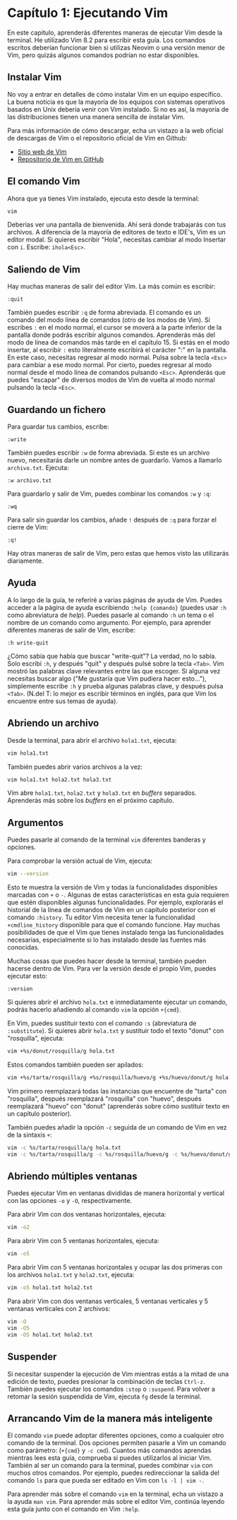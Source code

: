 # Capítulo 1: Ejecutando Vim

En este capítulo, aprenderás diferentes maneras de ejecutar Vim desde la terminal. He utilizado Vim 8.2 para escribir esta guía. Los comandos escritos deberían funcionar bien si utilizas Neovim o una versión menor de Vim, pero quizás algunos comandos podrían no estar disponibles.

## Instalar Vim

No voy a entrar en detalles de cómo instalar Vim en un equipo específico. La buena noticia es que la mayoría de los equipos con sistemas operativos basados en Unix debería venir con Vim instalado. Si no es así, la mayoría de las distribuciones tienen una manera sencilla de instalar Vim.

Para más información de cómo descargar, echa un vistazo a la web oficial de descargas de Vim o el repositorio oficial de Vim en Github:

* [Sitio web de Vim](https://www.vim.org/download.php)
* [Repositorio de Vim en GitHub](https://github.com/vim/vim)

## El comando Vim

Ahora que ya tienes Vim instalado, ejecuta esto desde la terminal:

```bash
vim
```

Deberías ver una pantalla de bienvenida. Ahí será donde trabajarás con tus archivos. A diferencia de la mayoría de editores de texto e IDE's, Vim es un editor modal. Si quieres escribir "Hola", necesitas cambiar al modo Insertar con `i`. Escribe: `ihola<Esc>`.

## Saliendo de Vim

Hay muchas maneras de salir del editor Vim. La más común es escribir:

```text
:quit
```

También puedes escribir `:q` de forma abreviada. El comando es un comando del modo línea de comandos \(otro de los modos de Vim\). Si escribes `:` en el modo normal, el cursor se moverá a la parte inferior de la pantalla donde podrás escribir algunos comandos. Aprenderás más del modo de línea de comandos más tarde en el capítulo 15. Si estás en el modo insertar, al escribir `:` esto literalmente escribirá el carácter ":" en la pantalla. En este caso, necesitas regresar al modo normal. Pulsa sobre la tecla `<Esc>` para cambiar a ese modo normal. Por cierto, puedes regresar al modo normal desde el modo línea de comandos pulsando `<Esc>`. Aprenderás que puedes "escapar" de diversos modos de Vim de vuelta al modo normal pulsando la tecla `<Esc>`.

## Guardando un fichero

Para guardar tus cambios, escribe:

```text
:write
```

También puedes escribir `:w` de forma abreviada. Si este es un archivo nuevo, necesitarás darle un nombre antes de guardarlo. Vamos a llamarlo `archivo.txt`. Ejecuta:

```text
:w archivo.txt
```

Para guardarlo y salir de Vim, puedes combinar los comandos `:w` y `:q`:

```text
:wq
```

Para salir sin guardar los cambios, añade `!` después de `:q` para forzar el cierre de Vim:

```text
:q!
```

Hay otras maneras de salir de Vim, pero estas que hemos visto las utilizarás diariamente.

## Ayuda

A lo largo de la guía, te referiré a varias páginas de ayuda de Vim. Puedes acceder a la página de ayuda escribiendo `:help {comando}` \(puedes usar `:h` como abreviatura de _help_\). Puedes pasarle al comando `:h` un tema o el nombre de un comando como argumento. Por ejemplo, para aprender diferentes maneras de salir de Vim, escribe:

```text
:h write-quit
```

¿Cómo sabía que había que buscar "write-quit"? La verdad, no lo sabía. Solo escribí `:h`, y después "quit" y después pulsé sobre la tecla `<Tab>`. Vim mostró las palabras clave relevantes entre las que escoger. Si alguna vez necesitas buscar algo \("Me gustaría que Vim pudiera hacer esto..."\), simplemente escribe `:h` y prueba algunas palabras clave, y después pulsa `<Tab>`. \(N.del T: lo mejor es escribir términos en inglés, para que Vim los encuentre entre sus temas de ayuda\).

## Abriendo un archivo

Desde la terminal, para abrir el archivo `hola1.txt`, ejecuta:

```bash
vim hola1.txt
```

También puedes abrir varios archivos a la vez:

```bash
vim hola1.txt hola2.txt hola3.txt
```

Vim abre `hola1.txt`, `hola2.txt` y `hola3.txt` en _buffers_ separados. Aprenderás más sobre los _buffers_ en el próximo capítulo.

## Argumentos

Puedes pasarle al comando de la terminal `vim` diferentes banderas y opciones.

Para comprobar la versión actual de Vim, ejecuta:

```bash
vim --version
```

Esto te muestra la versión de Vim y todas la funcionalidades disponibles marcadas con `+` o `-`. Algunas de estas características en esta guía requieren que estén disponibles algunas funcionalidades. Por ejemplo, explorarás el historial de la línea de comandos de Vim en un capítulo posterior con el comando `:history`. Tu editor Vim necesita tener la funcionalidad `+cmdline_history` disponible para que el comando funcione. Hay muchas posibilidades de que el Vim que tienes instalado tenga las funcionalidades necesarias, especialmente si lo has instalado desde las fuentes más conocidas.

Muchas cosas que puedes hacer desde la terminal, también pueden hacerse dentro de Vim. Para ver la versión desde el propio Vim, puedes ejecutar esto:

```text
:version
```

Si quieres abrir el archivo `hola.txt` e inmediatamente ejecutar un comando, podrás hacerlo añadiendo al comando `vim` la opción `+{cmd}`.

En Vim, puedes sustituir texto con el comando `:s` \(abreviatura de `:substitute`\). Si quieres abrir `hola.txt` y sustituir todo el texto "donut" con "rosquilla", ejecuta:

```bash
vim +%s/donut/rosquilla/g hola.txt
```

Estos comandos también pueden ser apilados:

```bash
vim +%s/tarta/rosquilla/g +%s/rosquilla/huevo/g +%s/huevo/donut/g hola.txt
```

Vim primero reemplazará todas las instancias que encuentre de "tarta" con "rosquilla", después reemplazará "rosquilla" con "huevo", después reemplazará "huevo" con "donut" \(aprenderás sobre cómo sustituir texto en un capítulo posterior\).

También puedes añadir la opción `-c` seguida de un comando de Vim en vez de la sintaxis `+`:

```bash
vim -c %s/tarta/rosquilla/g hola.txt
vim -c %s/tarta/rosquilla/g -c %s/rosquilla/huevo/g -c %s/huevo/donut/g hola.txt
```

## Abriendo múltiples ventanas

Puedes ejecutar Vim en ventanas divididas de manera horizontal y vertical con las opciones `-o` y `-O`, respectivamente.

Para abrir Vim con dos ventanas horizontales, ejecuta:

```bash
vim -o2
```

Para abrir Vim con 5 ventanas horizontales, ejecuta:

```bash
vim -o5
```

Para abrir Vim con 5 ventanas horizontales y ocupar las dos primeras con los archivos `hola1.txt` y `hola2.txt`, ejecuta:

```bash
vim -o5 hola1.txt hola2.txt
```

Para abrir Vim con dos ventanas verticales, 5 ventanas verticales y 5 ventanas verticales con 2 archivos:

```bash
vim -O
vim -O5
vim -O5 hola1.txt hola2.txt
```

## Suspender

Si necesitar suspender la ejecución de Vim mientras estás a la mitad de una edición de texto, puedes presionar la combinación de teclas `Ctrl-z`. También puedes ejecutar los comandos `:stop` o `:suspend`. Para volver a retomar la sesión suspendida de Vim, ejecuta `fg` desde la terminal.

## Arrancando Vim de la manera más inteligente

El comando `vim` puede adoptar diferentes opciones, como a cualquier otro comando de la terminal. Dos opciones permiten pasarle a Vim un comando como parámetro: \(`+{cmd}` y `-c cmd`\). Cuantos más comandos aprendas mientras lees esta guía, comprueba si puedes utilizarlos al iniciar Vim. También al ser un comando para la terminal, puedes combinar `vim` con muchos otros comandos. Por ejemplo, puedes redireccionar la salida del comando `ls` para que pueda ser editado en Vim con `ls -l | vim -`.

Para aprender más sobre el comando `vim` en la terminal, echa un vistazo a la ayuda `man vim`. Para aprender más sobre el editor Vim, continúa leyendo esta guía junto con el comando en Vim `:help`.

